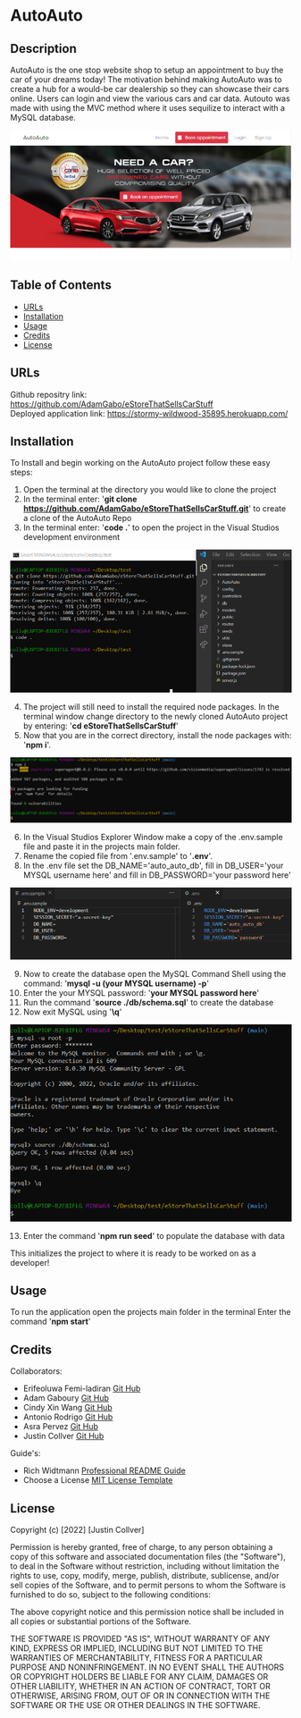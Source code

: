 # AutoAuto

## Description

AutoAuto is the one stop website shop to setup an appointment to buy the car of your dreams today! The motivation behind making AutoAuto was to create a hub for a would-be car dealership so they can showcase their cars online. Users can login and view the various cars and car data. Autouto was made with using the MVC method where it uses sequilize to interact with a MySQL database.


![AutoAuto Website](./public/pictures/website-example.png)


## Table of Contents

- [URLs](#urls)
- [Installation](#installation)
- [Usage](#usage)
- [Credits](#credits)
- [License](#license)

## URLs
Github repositry link: https://github.com/AdamGabo/eStoreThatSellsCarStuff <br>
Deployed application link: https://stormy-wildwood-35895.herokuapp.com/

## Installation
To Install and begin working on the AutoAuto project follow these easy steps:

1. Open the terminal at the directory you would like to clone the project
2. In the terminal enter: '<b>git clone https://github.com/AdamGabo/eStoreThatSellsCarStuff.git</b>' to create a clone of the AutoAuto Repo
3. In the terminal enter: '<b>code .</b>' to open the project in the Visual Studios development environment

![npm Installation](./public/pictures/npm-installation.png)

4. The project will still need to install the required node packages. In the terminal window change directory to the newly cloned AutoAuto project by entering: '<b>cd eStoreThatSellsCarStuff</b>' 
5. Now that you are in the correct directory, install the node packages with: '<b>npm i</b>'.

![npm Installation](./public/pictures/node-install.png)

6. In the Visual Studios Explorer Window make a copy of the .env.sample file and paste it in the projects main folder.
7. Rename the copied file from '.env.sample' to '<b>.env</b>'.
8. In the .env file set the DB_NAME='auto_auto_db', fill in DB_USER='your MYSQL username here' and fill in DB_PASSWORD='your password here'

![env Example](./public/pictures/env-example.png)

9. Now to create the database open the MySQL Command Shell using the command: '<b>mysql -u (your MYSQL username) -p</b>'
10. Enter the your MYSQL password: '<b>your MYSQL password here</b>'
11. Run the command '<b>source ./db/schema.sql</b>' to create the database
12. Now exit MySQL using '<b>\q</b>'

![env Example](./public/pictures/mysql-example.png)

13. Enter the command '<b>npm run seed</b>' to populate the database with data

This initializes the project to where it is ready to be worked on as a developer!

## Usage

To run the application open the projects main folder in the terminal
Enter the command '<b>npm start</b>'

## Credits

Collaborators:
- Erifeoluwa Femi-ladiran [Git Hub](https://github.com/FOR-TIMI)
- Adam Gaboury [Git Hub](https://github.com/AdamGabo)
- Cindy Xin Wang [Git Hub](https://github.com/CindyX1109)
- Antonio Rodrigo [Git Hub](https://github.com/Maemis)
- Asra Pervez [Git Hub](https://github.com/asrabilal)
- Justin Collver [Git Hub](https://github.com/threewide)

Guide's:
- Rich Widtmann [Professional README Guide](https://coding-boot-camp.github.io/full-stack/github/professional-readme-guide)
- Choose a License [MIT License Template](https://choosealicense.com/licenses/mit/)

## License

Copyright (c) [2022] [Justin Collver]

Permission is hereby granted, free of charge, to any person obtaining a copy
of this software and associated documentation files (the "Software"), to deal
in the Software without restriction, including without limitation the rights
to use, copy, modify, merge, publish, distribute, sublicense, and/or sell
copies of the Software, and to permit persons to whom the Software is
furnished to do so, subject to the following conditions:

The above copyright notice and this permission notice shall be included in all
copies or substantial portions of the Software.

THE SOFTWARE IS PROVIDED "AS IS", WITHOUT WARRANTY OF ANY KIND, EXPRESS OR
IMPLIED, INCLUDING BUT NOT LIMITED TO THE WARRANTIES OF MERCHANTABILITY,
FITNESS FOR A PARTICULAR PURPOSE AND NONINFRINGEMENT. IN NO EVENT SHALL THE
AUTHORS OR COPYRIGHT HOLDERS BE LIABLE FOR ANY CLAIM, DAMAGES OR OTHER
LIABILITY, WHETHER IN AN ACTION OF CONTRACT, TORT OR OTHERWISE, ARISING FROM,
OUT OF OR IN CONNECTION WITH THE SOFTWARE OR THE USE OR OTHER DEALINGS IN THE
SOFTWARE.
